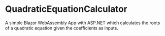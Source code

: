 # QuadraticEquationCalculator
A simple Blazor WebAssembly App with ASP.NET which calculates the roots of a quadratic equation given the coefficients as inputs.
